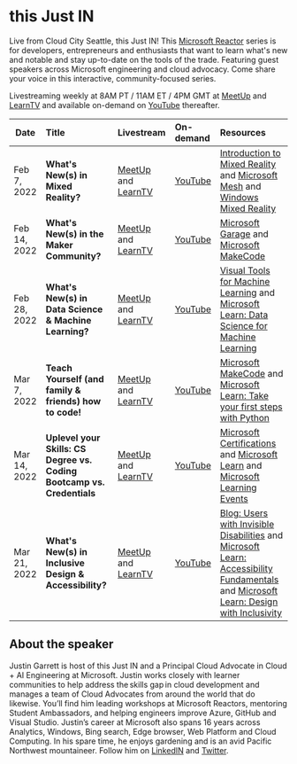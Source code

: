 # this Just IN

Live from Cloud City Seattle, this Just IN! This [Microsoft Reactor](https://www.youtube.com/channel/UCkm6luGCS3hD25jcEhvRMIA) series is for developers, entrepreneurs and enthusiasts that want to learn what's new and notable and stay up-to-date on the tools of the trade. Featuring guest speakers across Microsoft engineering and cloud advocacy. Come share your voice in this interactive, community-focused series.

Livestreaming weekly at 8AM PT / 11AM ET / 4PM GMT at [MeetUp](https://www.meetup.com/Microsoft-Reactor-Redmond/) and [LearnTV](https://docs.microsoft.com/learn/tv/) and available on-demand on [YouTube](https://www.youtube.com/channel/UCkm6luGCS3hD25jcEhvRMIA) thereafter.


 Date | Title | Livestream | On-demand |Resources
---       | :---   | :--- | :--- | :---
Feb 7, 2022 | <b>What's New(s) in Mixed Reality?                     |  [MeetUp](https://www.meetup.com/Microsoft-Reactor-Redmond/events/281407782/) and [LearnTV](https://docs.microsoft.com/learn/tv/)     | [YouTube](https://www.youtube.com/channel/UCkm6luGCS3hD25jcEhvRMIA) | [Introduction to Mixed Reality](link) and [Microsoft Mesh](https://www.microsoft.com/mesh) and [Windows Mixed Reality](https://www.microsoft.com/mixed-reality/windows-mixed-reality?rtc=1)
Feb 14, 2022 | <b>What's New(s) in the Maker Community?                     |  [MeetUp](https://www.meetup.com/Microsoft-Reactor-Redmond/events/283127511) and [LearnTV](https://docs.microsoft.com/learn/tv/)     | [YouTube](https://www.youtube.com/channel/UCkm6luGCS3hD25jcEhvRMIA) | [Microsoft Garage](http://www.microsoft.com/garage) and [Microsoft MakeCode](http://www.microsoft.com/makecode)
Feb 28, 2022 | <b>What's New(s) in Data Science & Machine Learning?                    |  [MeetUp](https://www.meetup.com/Microsoft-Reactor-Redmond/events/283127534) and [LearnTV](https://docs.microsoft.com/en-us/learn/tv/)     | [YouTube](https://www.youtube.com/channel/UCkm6luGCS3hD25jcEhvRMIA) | [Visual Tools for Machine Learning](https://aka.ms/ExploreVisualToolsforML) and [Microsoft Learn: Data Science for Machine Learning](https://aka.ms/UnderstandDataScienceforML)
Mar 7, 2022 | <b>Teach Yourself (and family & friends) how to code!                   |  [MeetUp](https://www.meetup.com/Microsoft-Reactor-Redmond/events/283127568) and [LearnTV](https://docs.microsoft.com/en-us/learn/tv/)     | [YouTube](https://www.youtube.com/channel/UCkm6luGCS3hD25jcEhvRMIA) | [Microsoft MakeCode](https://www.microsoft.com/makecode) and [Microsoft Learn: Take your first steps with Python](https://aka.ms/PythonFirstSteps-Reactor)
Mar 14, 2022 | <b>Uplevel your Skills: CS Degree vs. Coding Bootcamp vs. Credentials                    |  [MeetUp](https://www.meetup.com/Microsoft-Reactor-Redmond/events/283127582) and [LearnTV](https://docs.microsoft.com/learn/tv/)     | [YouTube](https://www.youtube.com/channel/UCkm6luGCS3hD25jcEhvRMIA) | [Microsoft Certifications](https://aka.ms/MSCertifications-Reactor) and [Microsoft Learn](https://aka.ms/MSLearn-Reactorlink) and [Microsoft Learning Events](https://aka.ms/MSEvents-ReactorLink)
Mar 21, 2022 |<b>What's New(s) in Inclusive Design & Accessibility?                     |  [MeetUp](https://www.meetup.com/Microsoft-Reactor-Redmond/events/283127807) and [LearnTV](https://docs.microsoft.com/learn/tv/)     | [YouTube](https://www.youtube.com/channel/UCkm6luGCS3hD25jcEhvRMIA) | [Blog: Users with Invisible Disabilities](https://www.meetup.com/Microsoft-Reactor-Redmond/events/283127807) and [Microsoft Learn: Accessibility Fundamentals](https://aka.ms/AccessibilityFundamentals-ReactorLink) and [Microsoft Learn: Design with Inclusivity](https://aka.ms/DesignwithInclusivity)       |      

## About the speaker

Justin Garrett is host of this Just IN and a Principal Cloud Advocate in Cloud + AI Engineering at Microsoft. Justin works closely with learner communities to help address the skills gap in cloud development and manages a team of Cloud Advocates from around the world that do likewise. You’ll find him leading workshops at Microsoft Reactors, mentoring Student Ambassadors, and helping engineers improve Azure, GitHub and Visual Studio. Justin’s career at Microsoft also spans 16 years across Analytics, Windows, Bing search, Edge browser, Web Platform and Cloud Computing. In his spare time, he enjoys gardening and is an avid Pacific Northwest mountaineer. Follow him on [LinkedIN](https://www.linkedin.com/in/justgar/) and [Twitter](https://twitter.com/justgar).
